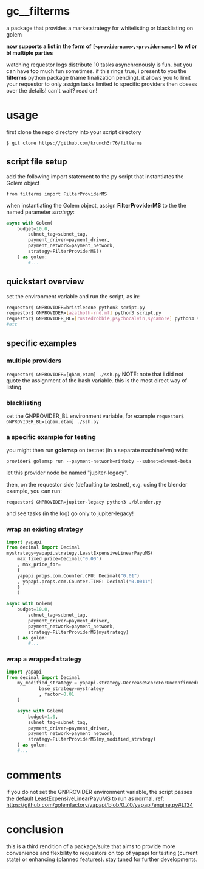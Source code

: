 # gc__filterms
a package that provides a marketstrategy for whitelisting or blacklisting on golem

**now supports a list in the form of `[<providername>,<providername>]` to wl or bl multiple parties**

watching requestor logs distribute 10 tasks asynchronously is fun. but you can have too much fun sometimes. if this rings true, i present to you the **filterms** python package (name finalization pending). it allows you to limit your requestor to only assign tasks limited to specific providers then obsess over the details! can't wait? read on!

# usage
first clone the repo directory into your script directory

`$ git clone https://github.com/krunch3r76/filterms`


## script file setup

add the following import statement to the py script that instantiates the Golem object

`from filterms import FilterProviderMS`

when instantiating the Golem object, assign **FilterProviderMS** to the the named parameter _strategy_:

```python
async with Golem(
	budget=10.0,
        subnet_tag=subnet_tag,
        payment_driver=payment_driver,
        payment_network=payment_network,
        strategy=FilterProviderMS()
    ) as golem:
        #...
```
## quickstart overview
set the environment variable and run the script, as in:
```bash
requestor$ GNPROVIDER=bristlecone python3 script.py
requestor$ GNPROVIDER=[azathoth-rnd,mf] python3 script.py
requestor$ GNPROVIDER_BL=[rustedrobbie,psychocalvin,sycamore] python3 script.py
#etc
```

## specific examples

### multiple providers
`requestor$ GNPROVIDER=[qbam,etam] ./ssh.py`
NOTE: note that i did not quote the assignment of the bash variable. this is the most direct way of listing.

### blacklisting
set the GNPROVIDER_BL environment variable, for example
`requestor$ GNPROVIDER_BL=[qbam,etam] ./ssh.py`

### a specific example for testing
you might then run **golemsp** on testnet (in a separate machine/vm) with:

`provider$ golemsp run --payment-network=rinkeby --subnet=devnet-beta`

let this provider node be named "jupiter-legacy". 

then, on the requestor side (defaulting to testnet), e.g. using the blender example, you can run:

`requestor$ GNPROVIDER=jupiter-legacy python3 ./blender.py`

and see tasks (in the log) go only to jupiter-legacy!

### wrap an existing strategy
```python
import yapapi
from decimal import Decimal
mystrategy=yapapi.strategy.LeastExpensiveLinearPayuMS(
    max_fixed_price=Decimal("0.00")
    , max_price_for=
    {
	yapapi.props.com.Counter.CPU: Decimal("0.01")
	, yapapi.props.com.Counter.TIME: Decimal("0.0011")
	}
    ) 

async with Golem(
	budget=10.0,
        subnet_tag=subnet_tag,
        payment_driver=payment_driver,
        payment_network=payment_network,
        strategy=FilterProviderMS(mystrategy)
    ) as golem:
        #...
```

### wrap a wrapped strategy
```python
import yapapi
from decimal import Decimal
    my_modified_strategy = yapapi.strategy.DecreaseScoreForUnconfirmedAgreement(
            base_strategy=mystrategy
            , factor=0.01
    )

    async with Golem(
        budget=1.0,
        subnet_tag=subnet_tag,
        payment_driver=payment_driver,
        payment_network=payment_network,
        strategy=FilterProviderMS(my_modified_strategy)
    ) as golem:
	#...
```

# comments
if you do not set the GNPROVIDER environment variable, the script passes the default LeastExpensiveLinearPayuMS to run as normal.
ref: https://github.com/golemfactory/yapapi/blob/0.7.0/yapapi/engine.py#L134

# conclusion
this is a third rendition of a package/suite that aims to provide more convenience and flexbility to requestors on top of yapapi for testing (current state) or enhancing (planned features). stay tuned for further developments.
